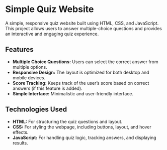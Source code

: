 <h1>Simple Quiz Website</h1>
<p>A simple, responsive quiz website built using HTML, CSS, and JavaScript. This project allows users to answer multiple-choice questions and provides an interactive and engaging quiz experience.</p>


<h2>Features</h2>
<ul>
  <li><b>Multiple Choice Questions:</b> Users can select the correct answer from multiple options.</li>
  <li><b>Responsive Design:</b> The layout is optimized for both desktop and mobile devices.</li>
  <li><b>Score Tracking:</b> Keeps track of the user’s score based on correct answers (if this feature is added).</li>
  <li><b>Simple Interface:</b> Minimalistic and user-friendly interface.</li>
</ul>

<h2>Technologies Used</h2>
<ul>

  <li><b>HTML:</b> For structuring the quiz questions and layout. </li>
  <li><b>CSS:</b> For styling the webpage, including buttons, layout, and hover effects.</li>
  <li><b>JavaScript:</b> For handling quiz logic, tracking answers, and displaying results.</li>
</ul>
